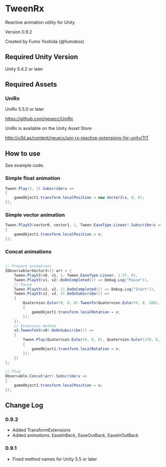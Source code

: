 # TweenRx

Reactive animation utility for Unity

Version 0.9.2

Created by Fumo Yoshida (@fumobox)

## Required Unity Version

Unity 5.4.2 or later

## Required Assets

### UniRx

UniRx 5.5.0 or later

https://github.com/neuecc/UniRx

UniRx is available on the Unity Asset Store

http://u3d.as/content/neuecc/uni-rx-reactive-extensions-for-unity/7tT

## How to use

See example code.

### Simple float animation

```csharp
Tween.Play(2, 3).Subscribe(x =>
{
    gameObject1.transform.localPosition = new Vector3(x, 0, 0);
});
```
### Simple vector animation

```csharp
Tween.PlayV3(vector0, vector1, 1, Tween.EaseType.Linear).Subscribe(v =>
{
    gameObject1.transform.localPosition = v;
});
```
###  Concat animations

```csharp

// Prepare animations
IObservable<Vector3>[] arr = {
    Tween.PlayV3(v0, v1, 1, Tween.EaseType.Linear, 1.5f, 0),
    Tween.PlayV3(v1, v2).DoOnCompleted(() => Debug.Log("Pause")),
    // Pause
    Tween.PlayV3(v2, v2, 2).DoOnCompleted(() => Debug.Log("Start")),
    Tween.PlayV3(v2, v3, 3).DoOnSubscribe(() =>
    {
        Quaternion.Euler(0, 0, 0).TweenTo(Quaternion.Euler(0, 0, 180), 1.5f).Subscribe(v =>
        {
            gameObject1.transform.localRotation = v;
        });
    }),
    // Extension method
    v3.TweenToV3(v0).DoOnSubscribe(() =>
    {
        Tween.Play(Quaternion.Euler(0, 0, 0), Quaternion.Euler(270, 0, 0)).Subscribe(v =>
        {
            gameObject1.transform.localRotation = v;
        });
    })
};

// Play
Observable.Concat(arr).Subscribe(v =>
{
    gameObject1.transform.localPosition = v;
});

```
## Change Log

### 0.9.2

- Added TransformExtensions
- Added animations: EaseInBack, EaseOutBack, EaseInOutBack

### 0.9.1

- Fixed method names for Unity 5.5 or later
